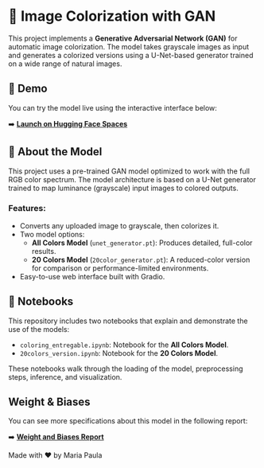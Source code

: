 # 🎨 Image Colorization with GAN 

This project implements a **Generative Adversarial Network (GAN)** for automatic image colorization. The model takes grayscale images as input and generates a colorized versions using a U-Net-based generator trained on a wide range of natural images.

## 🚀 Demo

You can try the model live using the interactive interface below:

➡️ **[Launch on Hugging Face Spaces](https://huggingface.co/spaces/maripau22/coloring)**  


## 🧠 About the Model

This project uses a pre-trained GAN model optimized to work with the full RGB color spectrum. The model architecture is based on a U-Net generator trained to map luminance (grayscale) input images to colored outputs.

### Features:
- Converts any uploaded image to grayscale, then colorizes it.
- Two model options:
  - **All Colors Model** (`unet_generator.pt`): Produces detailed, full-color results.
  - **20 Colors Model** (`20color_generator.pt`): A reduced-color version for comparison or performance-limited environments.
- Easy-to-use web interface built with Gradio.

## 📓 Notebooks

This repository includes two notebooks that explain and demonstrate the use of the models:

- `coloring_entregable.ipynb`: Notebook for the **All Colors Model**.
- `20colors_version.ipynb`: Notebook for the **20 Colors Model**.

These notebooks walk through the loading of the model, preprocessing steps, inference, and visualization.


## Weight & Biases

You can see more specifications about this model in the following report:

➡️ **[Weight and Biases Report ](https://api.wandb.ai/links/perezromomariapaula-iteso/ptlt6ih8 )**  

Made with ❤️ by Maria Paula
